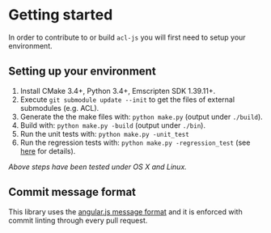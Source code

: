# Getting started

In order to contribute to or build `acl-js` you will first need to setup your environment.

## Setting up your environment

1. Install CMake 3.4+, Python 3.4+, Emscripten SDK 1.39.11+.
2. Execute `git submodule update --init` to get the files of external submodules (e.g. ACL).
3. Generate the the make files with: `python make.py` (output under `./build`).
4. Build with: `python make.py -build` (output under `./bin`).
5. Run the unit tests with: `python make.py -unit_test`
6. Run the regression tests with: `python make.py -regression_test` (see [here](../test_data/README.md) for details).

*Above steps have been tested under OS X and Linux.*

## Commit message format

This library uses the [angular.js message format](https://github.com/angular/angular.js/blob/master/DEVELOPERS.md#commits) and it is enforced with commit linting through every pull request.
